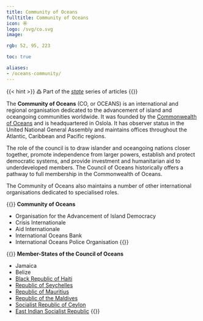 ```yaml
---
title: Community of Oceans
fulltitle: Community of Oceans
icon: 🏵️
logo: /svg/co.svg
image:

rgb: 52, 95, 223

toc: true

aliases:
- /oceans-community/
---
```

{{< hint >}}
߷ Part of the *[state](/state/)* series of articles
{{</hint>}}

The **Community of Oceans** (CO, or OCEANS) is an international and regional organisation dedicated to the advancement of island and oceangoing communities worldwide. It was founded by the [<span class="fi fi-com"></span> Commonwealth of Oceans](/vekllei/) and is headquartered in Oslola. It has observer status in the United National General Assembly and maintains offices throughout the Atlantic, Caribbean and Pacific regions.

The role of the council is to draw islander and oceangoing nations closer together, promote independence from larger powers, establish and protect democratic systems, and provide investment and humanitarian aid to underdeveloped members. The Council of Oceans historically offers a pathway to full membership in the Commonwealth of Oceans.

The Community of Oceans also maintains a number of other international organisations dedicated to specialised roles.

{{<hint panel>}}
**Community of Oceans**

* Organisation for the Advancement of Island Democracy
* Crisis Internationale
* Aid Internationale
* International Oceans Bank
* International Oceans Police Organisation
{{</hint>}}

{{<hint panel>}}
**Member-States of the Council of Oceans**

* Jamaica
* Belize
* [<span class="fi fi-ht"></span> Black Republic of Haiti](/haiti/)
* [<span class="fi fi-sc"></span> Republic of Seychelles](/seychelles/)
* [<span class="fi fi-mu"></span> Republic of Mauritius](/mauritius/)
* [<span class="fi fi-mv"></span> Republic of the Maldives](/maldives/)
* [<span class="fi fi-lk"></span> Socialist Republic of Ceylon](/ceylon/)
* [<span class="fi fi-ei"></span> East Indian Socialist Republic](/east-india/)
{{</hint>}}
